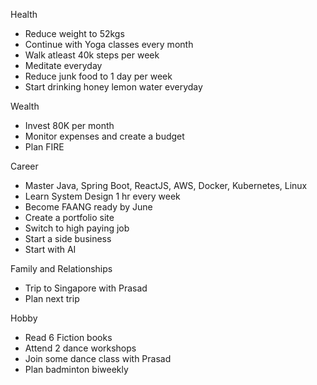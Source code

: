 
Health
- Reduce weight to 52kgs
- Continue with Yoga classes every month
- Walk atleast 40k steps per week
- Meditate everyday
- Reduce junk food to 1 day per week
- Start drinking honey lemon water everyday

Wealth
- Invest 80K per month
- Monitor expenses and create a budget
- Plan FIRE

Career
- Master Java, Spring Boot, ReactJS, AWS, Docker, Kubernetes, Linux
- Learn System Design 1 hr every week
- Become FAANG ready by June
- Create a portfolio site
- Switch to high paying job
- Start a side business
- Start with AI

Family and Relationships
- Trip to Singapore with Prasad
- Plan next trip

Hobby
- Read 6 Fiction books
- Attend 2 dance workshops
- Join some dance class with Prasad
- Plan badminton biweekly
